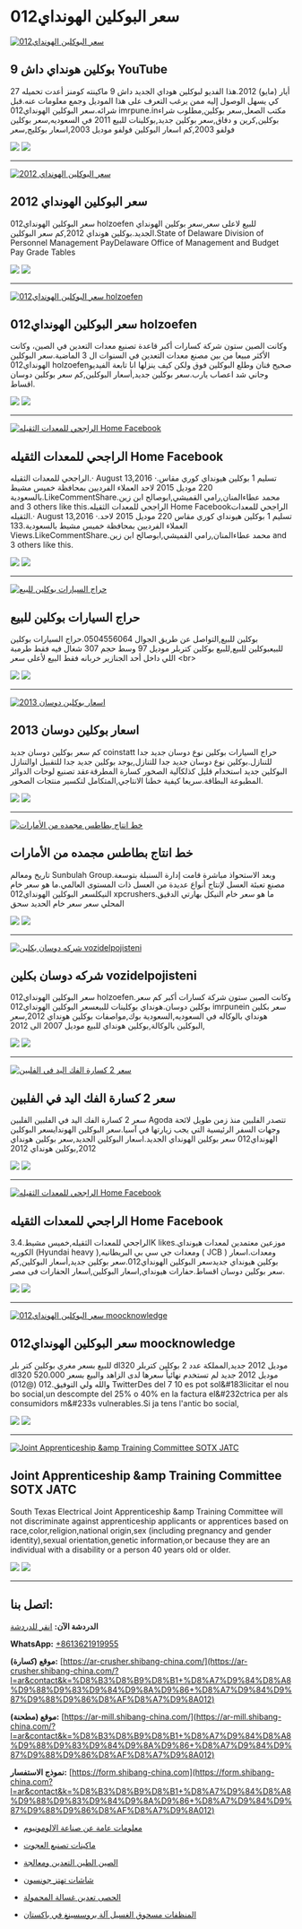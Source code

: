 # سعر البوكلين الهونداي012

<a href="https://swt.shibang-china.com/?l=ar&img&k=%D8%B3%D8%B9%D8%B1+%D8%A7%D9%84%D8%A8%D9%88%D9%83%D9%84%D9%8A%D9%86+%D8%A7%D9%84%D9%87%D9%88%D9%86%D8%AF%D8%A7%D9%8A012" target="_blank">![سعر البوكلين الهونداي012](http://static.shibang-china.com/all-800x300/1206.jpg)</a>

## بوكلين هونداي داش 9 YouTube
27 أيار (مايو) 2012.هذا الفديو لبوكلين هوداي الجديد داش 9 ماكينته كومنز أعدت تحميله كي يسهل الوصول إليه ممن يرغب التعرف على هذا الموديل وجمع معلومات عنه.قبل شرائه.سعر البوكلين الهونداي012 imrpune.inمكتب الصعل,سعر بوكلين,مطلوب شراء بوكلين,كرين و دقاق,سعر بوكلين جديد,بوكلينات للبيع 2011 في السعوديه,سعر بوكلين فولفو 2003,كم اسعار البوكلين فولفو موديل 2003,اسعار بوكليج,سعر


<a href="https://whatsapp.shibangsoft.com/WhatsApp.php" target="_blank" title="WhatsApp">![](http://static.shibang-china.com/icon/whatsapp.png)</a> <a href="https://swt.shibang-china.com/?l=ar&icon&k=%D8%B3%D8%B9%D8%B1+%D8%A7%D9%84%D8%A8%D9%88%D9%83%D9%84%D9%8A%D9%86+%D8%A7%D9%84%D9%87%D9%88%D9%86%D8%AF%D8%A7%D9%8A012" target="_blank">![](http://static.shibang-china.com/icon/chat-ar.png)</a>

---

<a href="https://swt.shibang-china.com/?l=ar&img&k=%D8%B3%D8%B9%D8%B1+%D8%A7%D9%84%D8%A8%D9%88%D9%83%D9%84%D9%8A%D9%86+%D8%A7%D9%84%D9%87%D9%88%D9%86%D8%AF%D8%A7%D9%8A012" target="_blank">![سعر البوكلين الهونداي 2012](http://static.shibang-china.com/all-800x300/442.jpg)</a>

## سعر البوكلين الهونداي 2012
سعر البوكلين الهونداي012 holzoefen للبيع لاعلى سعر,سعر بوكلين الهونداي الجديد.بوكلين هونداي 2012,كم سعر البوكلين.State of Delaware Division of Personnel Management PayDelaware Office of Management and Budget Pay Grade Tables


<a href="https://whatsapp.shibangsoft.com/WhatsApp.php" target="_blank" title="WhatsApp">![](http://static.shibang-china.com/icon/whatsapp.png)</a> <a href="https://swt.shibang-china.com/?l=ar&icon&k=%D8%B3%D8%B9%D8%B1+%D8%A7%D9%84%D8%A8%D9%88%D9%83%D9%84%D9%8A%D9%86+%D8%A7%D9%84%D9%87%D9%88%D9%86%D8%AF%D8%A7%D9%8A012" target="_blank">![](http://static.shibang-china.com/icon/chat-ar.png)</a>

---

<a href="https://swt.shibang-china.com/?l=ar&img&k=%D8%B3%D8%B9%D8%B1+%D8%A7%D9%84%D8%A8%D9%88%D9%83%D9%84%D9%8A%D9%86+%D8%A7%D9%84%D9%87%D9%88%D9%86%D8%AF%D8%A7%D9%8A012" target="_blank">![سعر البوكلين الهونداي012 holzoefen](http://static.shibang-china.com/all-800x300/75.jpg)</a>

## سعر البوكلين الهونداي012 holzoefen
وكانت الصين ستون شركة كسارات أكبر قاعدة تصنيع معدات التعدين في الصين، وكانت الأكثر مبيعا من بين مصنع معدات التعدين في السنوات ال 3 الماضية.سعر البوكلين الهونداي012 holzoefenصحيح فنان وطلع البوكلين فوق ولكن كيف ينزلها انا تابعة الفيديو وجاني شد اعصاب يارب.سعر بوكلين جديد,أسعار البوكلين,كم سعر بوكلين دوسان اقساط.


<a href="https://whatsapp.shibangsoft.com/WhatsApp.php" target="_blank" title="WhatsApp">![](http://static.shibang-china.com/icon/whatsapp.png)</a> <a href="https://swt.shibang-china.com/?l=ar&icon&k=%D8%B3%D8%B9%D8%B1+%D8%A7%D9%84%D8%A8%D9%88%D9%83%D9%84%D9%8A%D9%86+%D8%A7%D9%84%D9%87%D9%88%D9%86%D8%AF%D8%A7%D9%8A012" target="_blank">![](http://static.shibang-china.com/icon/chat-ar.png)</a>

---

<a href="https://swt.shibang-china.com/?l=ar&img&k=%D8%B3%D8%B9%D8%B1+%D8%A7%D9%84%D8%A8%D9%88%D9%83%D9%84%D9%8A%D9%86+%D8%A7%D9%84%D9%87%D9%88%D9%86%D8%AF%D8%A7%D9%8A012" target="_blank">![الراجحي للمعدات الثقيله Home Facebook](http://static.shibang-china.com/all-800x300/885.jpg)</a>

## الراجحي للمعدات الثقيله Home Facebook
الراجحي للمعدات الثقيله.· August 13,2016 ·.تسليم 1 بوكلين هيونداي كوري مقاس 220 موديل 2015 لاحد العملاء الفرديين بمحافظة خميس مشيط بالسعودية.LikeCommentShare.محمد عطاءالمنان,رامي القميشي,ابوصالح ابن زين and 3 others like this.الراجحي للمعدات الثقيله Home Facebookالراجحي للمعدات الثقيله.· August 13,2016 ·.تسليم 1 بوكلين هيونداي كوري مقاس 220 موديل 2015 لاحد العملاء الفرديين بمحافظة خميس مشيط بالسعودية.133 Views.LikeCommentShare.محمد عطاءالمنان,رامي القميشي,ابوصالح ابن زين and 3 others like this.


<a href="https://whatsapp.shibangsoft.com/WhatsApp.php" target="_blank" title="WhatsApp">![](http://static.shibang-china.com/icon/whatsapp.png)</a> <a href="https://swt.shibang-china.com/?l=ar&icon&k=%D8%B3%D8%B9%D8%B1+%D8%A7%D9%84%D8%A8%D9%88%D9%83%D9%84%D9%8A%D9%86+%D8%A7%D9%84%D9%87%D9%88%D9%86%D8%AF%D8%A7%D9%8A012" target="_blank">![](http://static.shibang-china.com/icon/chat-ar.png)</a>

---

<a href="https://swt.shibang-china.com/?l=ar&img&k=%D8%B3%D8%B9%D8%B1+%D8%A7%D9%84%D8%A8%D9%88%D9%83%D9%84%D9%8A%D9%86+%D8%A7%D9%84%D9%87%D9%88%D9%86%D8%AF%D8%A7%D9%8A012" target="_blank">![حراج السيارات بوكلين للبيع](http://static.shibang-china.com/all-800x300/1394.jpg)</a>

## حراج السيارات بوكلين للبيع
بوكلين للبيع,التواصل عن طريق الجوال 0504556064.حراج السيارات بوكلين للبيعبوكلين للبيع,للبيع بوكلين كتربلر موديل 97 وسط حجم 307 شغال فيه فقط طرمبة اللي داخل أحد الجنازير خربانه فقط البيع لأعلى سعر &lt;br&gt;


<a href="https://whatsapp.shibangsoft.com/WhatsApp.php" target="_blank" title="WhatsApp">![](http://static.shibang-china.com/icon/whatsapp.png)</a> <a href="https://swt.shibang-china.com/?l=ar&icon&k=%D8%B3%D8%B9%D8%B1+%D8%A7%D9%84%D8%A8%D9%88%D9%83%D9%84%D9%8A%D9%86+%D8%A7%D9%84%D9%87%D9%88%D9%86%D8%AF%D8%A7%D9%8A012" target="_blank">![](http://static.shibang-china.com/icon/chat-ar.png)</a>

---

<a href="https://swt.shibang-china.com/?l=ar&img&k=%D8%B3%D8%B9%D8%B1+%D8%A7%D9%84%D8%A8%D9%88%D9%83%D9%84%D9%8A%D9%86+%D8%A7%D9%84%D9%87%D9%88%D9%86%D8%AF%D8%A7%D9%8A012" target="_blank">![اسعار بوكلين دوسان 2013](http://static.shibang-china.com/all-800x300/1366.jpg)</a>

## اسعار بوكلين دوسان 2013
كم سعر بوكلين دوسان جديد coinstatt حراج السيارات بوكلين نوع دوسان جديد جدا للتنازل.بوكلين نوع دوسان جديد جدا للتنازل,يوجد بوكلين جديد جدا للتقبيل اوالتنازل البوكلين جديد استخدام قليل كذلكآلية الصخور كسارة المطرقةعقد تصنيع لوحات الدوائر المطبوعة البطاقة.سريعا كيفية خطنا الانتاجي,المتكامل لتكسير منتجات الصخور.


<a href="https://whatsapp.shibangsoft.com/WhatsApp.php" target="_blank" title="WhatsApp">![](http://static.shibang-china.com/icon/whatsapp.png)</a> <a href="https://swt.shibang-china.com/?l=ar&icon&k=%D8%B3%D8%B9%D8%B1+%D8%A7%D9%84%D8%A8%D9%88%D9%83%D9%84%D9%8A%D9%86+%D8%A7%D9%84%D9%87%D9%88%D9%86%D8%AF%D8%A7%D9%8A012" target="_blank">![](http://static.shibang-china.com/icon/chat-ar.png)</a>

---

<a href="https://swt.shibang-china.com/?l=ar&img&k=%D8%B3%D8%B9%D8%B1+%D8%A7%D9%84%D8%A8%D9%88%D9%83%D9%84%D9%8A%D9%86+%D8%A7%D9%84%D9%87%D9%88%D9%86%D8%AF%D8%A7%D9%8A012" target="_blank">![خط انتاج بطاطس مجمده من الأمارات](http://static.shibang-china.com/all-800x300/281.jpg)</a>

## خط انتاج بطاطس مجمده من الأمارات
تاريخ ومعالم Sunbulah Group.وبعد الاستحواذ مباشرة قامت إدارة السنبلة بتوسعة مصنع تعبئة العسل لإنتاج أنواع عديدة من العسل ذات المستوى العالمي.ما هو سعر خام النيكلسعر البوكلين الهونداي012 xpcrushers.ما هو سعر خام النيكل بهارتي الدقيق المحلي سعر سعر خام الحديد سحق


<a href="https://whatsapp.shibangsoft.com/WhatsApp.php" target="_blank" title="WhatsApp">![](http://static.shibang-china.com/icon/whatsapp.png)</a> <a href="https://swt.shibang-china.com/?l=ar&icon&k=%D8%B3%D8%B9%D8%B1+%D8%A7%D9%84%D8%A8%D9%88%D9%83%D9%84%D9%8A%D9%86+%D8%A7%D9%84%D9%87%D9%88%D9%86%D8%AF%D8%A7%D9%8A012" target="_blank">![](http://static.shibang-china.com/icon/chat-ar.png)</a>

---

<a href="https://swt.shibang-china.com/?l=ar&img&k=%D8%B3%D8%B9%D8%B1+%D8%A7%D9%84%D8%A8%D9%88%D9%83%D9%84%D9%8A%D9%86+%D8%A7%D9%84%D9%87%D9%88%D9%86%D8%AF%D8%A7%D9%8A012" target="_blank">![شركه دوسان بكلين vozidelpojisteni](http://static.shibang-china.com/all-800x300/342.jpg)</a>

## شركه دوسان بكلين vozidelpojisteni
سعر البوكلين الهونداي012 holzoefen.وكانت الصين ستون شركة كسارات أكبر كم سعر بوكلين دوسان.هونداي بوكلينات للبيعسعر البوكلين الهونداي012 imrpunein سعر بكلين هونداي بالوكاله في السعوديه,السعودية بوك,مواصفات بوكلين هونداي 2012,سعر البوكلين بالوكالة,بوكلين هونداي للبيع موديل 2007 الى 2012,


<a href="https://whatsapp.shibangsoft.com/WhatsApp.php" target="_blank" title="WhatsApp">![](http://static.shibang-china.com/icon/whatsapp.png)</a> <a href="https://swt.shibang-china.com/?l=ar&icon&k=%D8%B3%D8%B9%D8%B1+%D8%A7%D9%84%D8%A8%D9%88%D9%83%D9%84%D9%8A%D9%86+%D8%A7%D9%84%D9%87%D9%88%D9%86%D8%AF%D8%A7%D9%8A012" target="_blank">![](http://static.shibang-china.com/icon/chat-ar.png)</a>

---

<a href="https://swt.shibang-china.com/?l=ar&img&k=%D8%B3%D8%B9%D8%B1+%D8%A7%D9%84%D8%A8%D9%88%D9%83%D9%84%D9%8A%D9%86+%D8%A7%D9%84%D9%87%D9%88%D9%86%D8%AF%D8%A7%D9%8A012" target="_blank">![سعر 2 كسارة الفك اليد في الفلبين](http://static.shibang-china.com/all-800x300/24.jpg)</a>

## سعر 2 كسارة الفك اليد في الفلبين
سعر 2 كسارة الفك اليد في الفلبين الفلبين Agoda تتصدر الفلبين منذ زمن طويل لائحة وجهات السفر الرئيسية التي يجب زيارتها في آسيا.سعر البوكلين الهوندايسعر البوكلين الهونداي012 سعر بوكلين الهونداي الجديد.اسعار البوكلين الجديد,سعر بوكلين هونداي 2012,بوكلين هونداي 2012


<a href="https://whatsapp.shibangsoft.com/WhatsApp.php" target="_blank" title="WhatsApp">![](http://static.shibang-china.com/icon/whatsapp.png)</a> <a href="https://swt.shibang-china.com/?l=ar&icon&k=%D8%B3%D8%B9%D8%B1+%D8%A7%D9%84%D8%A8%D9%88%D9%83%D9%84%D9%8A%D9%86+%D8%A7%D9%84%D9%87%D9%88%D9%86%D8%AF%D8%A7%D9%8A012" target="_blank">![](http://static.shibang-china.com/icon/chat-ar.png)</a>

---

<a href="https://swt.shibang-china.com/?l=ar&img&k=%D8%B3%D8%B9%D8%B1+%D8%A7%D9%84%D8%A8%D9%88%D9%83%D9%84%D9%8A%D9%86+%D8%A7%D9%84%D9%87%D9%88%D9%86%D8%AF%D8%A7%D9%8A012" target="_blank">![الراجحي للمعدات الثقيله Home Facebook](http://static.shibang-china.com/all-800x300/427.jpg)</a>

## الراجحي للمعدات الثقيله Home Facebook
الراجحي للمعدات الثقيله,خميس مشيط.3.4K likes.موزعين معتمدين لمعدات هيونداي الكوريه (Hyundai heavy ),ومعدات جي سي بي البريطانيه ( JCB ) ومعدات.اسعار بوكلين هيونداي جديدسعر البوكلين الهونداي012.سعر بوكلين جديد,أسعار البوكلين,كم سعر بوكلين دوسان اقساط.حفارات هيونداي,اسعار البوكلين,اسعار الحفارات فى مصر.


<a href="https://whatsapp.shibangsoft.com/WhatsApp.php" target="_blank" title="WhatsApp">![](http://static.shibang-china.com/icon/whatsapp.png)</a> <a href="https://swt.shibang-china.com/?l=ar&icon&k=%D8%B3%D8%B9%D8%B1+%D8%A7%D9%84%D8%A8%D9%88%D9%83%D9%84%D9%8A%D9%86+%D8%A7%D9%84%D9%87%D9%88%D9%86%D8%AF%D8%A7%D9%8A012" target="_blank">![](http://static.shibang-china.com/icon/chat-ar.png)</a>

---

<a href="https://swt.shibang-china.com/?l=ar&img&k=%D8%B3%D8%B9%D8%B1+%D8%A7%D9%84%D8%A8%D9%88%D9%83%D9%84%D9%8A%D9%86+%D8%A7%D9%84%D9%87%D9%88%D9%86%D8%AF%D8%A7%D9%8A012" target="_blank">![سعر البوكلين الهونداي012 moocknowledge](http://static.shibang-china.com/all-800x300/1299.jpg)</a>

## سعر البوكلين الهونداي012 moocknowledge
للبيع بسعر مغري بوكلين كتر بلر dl320 موديل 2012 جديد,المملكة عدد 2 بوكلين كتربلر dl320 موديل 2012 جديد لم تستخدم نهائياً سعرها لدى الزاهد والبيع بسعر 520.000 والله ولي التوفيق.012 (@012) TwitterDes del 7 10 es pot sol&#183licitar el nou bo social,un descompte del 25% o 40% en la factura el&#232ctrica per als consumidors m&#233s vulnerables.Si ja tens l'antic bo social,


<a href="https://whatsapp.shibangsoft.com/WhatsApp.php" target="_blank" title="WhatsApp">![](http://static.shibang-china.com/icon/whatsapp.png)</a> <a href="https://swt.shibang-china.com/?l=ar&icon&k=%D8%B3%D8%B9%D8%B1+%D8%A7%D9%84%D8%A8%D9%88%D9%83%D9%84%D9%8A%D9%86+%D8%A7%D9%84%D9%87%D9%88%D9%86%D8%AF%D8%A7%D9%8A012" target="_blank">![](http://static.shibang-china.com/icon/chat-ar.png)</a>

---

<a href="https://swt.shibang-china.com/?l=ar&img&k=%D8%B3%D8%B9%D8%B1+%D8%A7%D9%84%D8%A8%D9%88%D9%83%D9%84%D9%8A%D9%86+%D8%A7%D9%84%D9%87%D9%88%D9%86%D8%AF%D8%A7%D9%8A012" target="_blank">![Joint Apprenticeship &amp Training Committee SOTX JATC](http://static.shibang-china.com/all-800x300/210.jpg)</a>

## Joint Apprenticeship &amp Training Committee SOTX JATC
South Texas Electrical Joint Apprenticeship &amp Training Committee will not discriminate against apprenticeship applicants or apprentices based on race,color,religion,national origin,sex (including pregnancy and gender identity),sexual orientation,genetic information,or because they are an individual with a disability or a person 40 years old or older.

<a href="https://whatsapp.shibangsoft.com/WhatsApp.php" target="_blank" title="WhatsApp">![](http://static.shibang-china.com/icon/whatsapp.png)</a> <a href="https://swt.shibang-china.com/?l=ar&icon&k=%D8%B3%D8%B9%D8%B1+%D8%A7%D9%84%D8%A8%D9%88%D9%83%D9%84%D9%8A%D9%86+%D8%A7%D9%84%D9%87%D9%88%D9%86%D8%AF%D8%A7%D9%8A012" target="_blank">![](http://static.shibang-china.com/icon/chat-ar.png)</a>

---
## اتصل بنا:

**الدردشة الآن:** [انقر للدردشة](https://swt.shibang-china.com?l=ar&contact&k=%D8%B3%D8%B9%D8%B1+%D8%A7%D9%84%D8%A8%D9%88%D9%83%D9%84%D9%8A%D9%86+%D8%A7%D9%84%D9%87%D9%88%D9%86%D8%AF%D8%A7%D9%8A012)

**WhatsApp:**  [+8613621919955](https://whatsapp.shibangsoft.com/WhatsApp.php)

**موقع (كسارة):** [https://ar-crusher.shibang-china.com/](https://ar-crusher.shibang-china.com/?l=ar&contact&k=%D8%B3%D8%B9%D8%B1+%D8%A7%D9%84%D8%A8%D9%88%D9%83%D9%84%D9%8A%D9%86+%D8%A7%D9%84%D9%87%D9%88%D9%86%D8%AF%D8%A7%D9%8A012)

**موقع (مطحنة):** [https://ar-mill.shibang-china.com/](https://ar-mill.shibang-china.com/?l=ar&contact&k=%D8%B3%D8%B9%D8%B1+%D8%A7%D9%84%D8%A8%D9%88%D9%83%D9%84%D9%8A%D9%86+%D8%A7%D9%84%D9%87%D9%88%D9%86%D8%AF%D8%A7%D9%8A012)

**نموذج الاستفسار:** [https://form.shibang-china.com](https://form.shibang-china.com?l=ar&contact&k=%D8%B3%D8%B9%D8%B1+%D8%A7%D9%84%D8%A8%D9%88%D9%83%D9%84%D9%8A%D9%86+%D8%A7%D9%84%D9%87%D9%88%D9%86%D8%AF%D8%A7%D9%8A012)

* [معلومات عامة عن صناعة الالومونيوم](../20/%D9%85%D8%B9%D9%84%D9%88%D9%85%D8%A7%D8%AA%20%D8%B9%D8%A7%D9%85%D8%A9%20%D8%B9%D9%86%20%D8%B5%D9%86%D8%A7%D8%B9%D8%A9%20%D8%A7%D9%84%D8%A7%D9%84%D9%88%D9%85%D9%88%D9%86%D9%8A%D9%88%D9%85.md)

* [ماكينات تصنيع العجوت](../17/%D9%85%D8%A7%D9%83%D9%8A%D9%86%D8%A7%D8%AA%20%D8%AA%D8%B5%D9%86%D9%8A%D8%B9%20%D8%A7%D9%84%D8%B9%D8%AC%D9%88%D8%AA.md)

* [الصين الطين التعدين ومعالجة](../17/%D8%A7%D9%84%D8%B5%D9%8A%D9%86%20%D8%A7%D9%84%D8%B7%D9%8A%D9%86%20%D8%A7%D9%84%D8%AA%D8%B9%D8%AF%D9%8A%D9%86%20%D9%88%D9%85%D8%B9%D8%A7%D9%84%D8%AC%D8%A9.md)

* [شاشات تهتز جونسون](../17/%D8%B4%D8%A7%D8%B4%D8%A7%D8%AA%20%D8%AA%D9%87%D8%AA%D8%B2%20%D8%AC%D9%88%D9%86%D8%B3%D9%88%D9%86.md)

* [الحصى تعدين غسالة المحمولة](../19/%D8%A7%D9%84%D8%AD%D8%B5%D9%89%20%D8%AA%D8%B9%D8%AF%D9%8A%D9%86%20%D8%BA%D8%B3%D8%A7%D9%84%D8%A9%20%D8%A7%D9%84%D9%85%D8%AD%D9%85%D9%88%D9%84%D8%A9.md)

* [المنظفات مسحوق الغسيل آلة بروسسينغ في باكستان](../16/%D8%A7%D9%84%D9%85%D9%86%D8%B8%D9%81%D8%A7%D8%AA%20%D9%85%D8%B3%D8%AD%D9%88%D9%82%20%D8%A7%D9%84%D8%BA%D8%B3%D9%8A%D9%84%20%D8%A2%D9%84%D8%A9%20%D8%A8%D8%B1%D9%88%D8%B3%D8%B3%D9%8A%D9%86%D8%BA%20%D9%81%D9%8A%20%D8%A8%D8%A7%D9%83%D8%B3%D8%AA%D8%A7%D9%86.md)